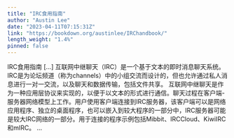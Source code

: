 ```yaml
---
title: "IRC食用指南"
author: "Austin Lee"
date: "2023-04-11T07:15:31Z"
link: "https://bookdown.org/austinlee/IRChandbook/"
length_weight: "1.4%"
pinned: false
---
```


IRC食用指南 [...] 互联网中继聊天（IRC）是一个基于文本的即时消息聊天系统。IRC是为论坛频道（称为channels）中的小组交流而设计的，但也允许通过私人消息进行一对一交流，以及聊天和数据传输，包括文件共享。 互联网中继聊天是作为一种应用层协议来实现的，以便于以文本的形式进行通信。聊天过程在客户端-服务器网络模型上工作。用户使用客户端连接到IRC服务器，该客户端可以是网络应用程序、独立的桌面程序，也可以嵌入到较大程序的一部分中，IRC服务器可能是较大IRC网络的一部分。用于连接的程序示例包括Mibbit、IRCCloud、KiwiIRC和mIRC。 ...
